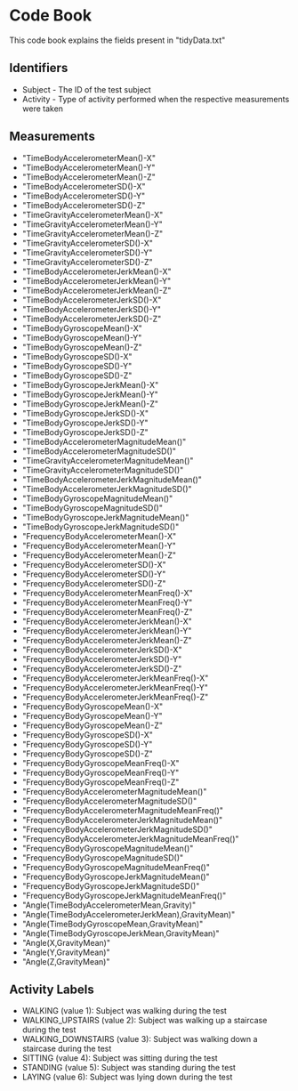 # Code Book
This code book explains the fields present in "tidyData.txt"

## Identifiers
* Subject - The ID of the test subject
* Activity - Type of activity performed when the respective measurements were taken

## Measurements
                                         
* "TimeBodyAccelerometerMean()-X"                    
* "TimeBodyAccelerometerMean()-Y"                    
* "TimeBodyAccelerometerMean()-Z"                    
* "TimeBodyAccelerometerSD()-X"                      
* "TimeBodyAccelerometerSD()-Y"                      
* "TimeBodyAccelerometerSD()-Z"                      
* "TimeGravityAccelerometerMean()-X"                 
* "TimeGravityAccelerometerMean()-Y"                 
* "TimeGravityAccelerometerMean()-Z"                 
* "TimeGravityAccelerometerSD()-X"                   
* "TimeGravityAccelerometerSD()-Y"                   
* "TimeGravityAccelerometerSD()-Z"                   
* "TimeBodyAccelerometerJerkMean()-X"                
* "TimeBodyAccelerometerJerkMean()-Y"                
* "TimeBodyAccelerometerJerkMean()-Z"                
* "TimeBodyAccelerometerJerkSD()-X"                  
* "TimeBodyAccelerometerJerkSD()-Y"                  
* "TimeBodyAccelerometerJerkSD()-Z"                  
* "TimeBodyGyroscopeMean()-X"                        
* "TimeBodyGyroscopeMean()-Y"                        
* "TimeBodyGyroscopeMean()-Z"                        
* "TimeBodyGyroscopeSD()-X"                          
* "TimeBodyGyroscopeSD()-Y"                          
* "TimeBodyGyroscopeSD()-Z"                          
* "TimeBodyGyroscopeJerkMean()-X"                    
* "TimeBodyGyroscopeJerkMean()-Y"                    
* "TimeBodyGyroscopeJerkMean()-Z"                    
* "TimeBodyGyroscopeJerkSD()-X"                      
* "TimeBodyGyroscopeJerkSD()-Y"                      
* "TimeBodyGyroscopeJerkSD()-Z"                      
* "TimeBodyAccelerometerMagnitudeMean()"             
* "TimeBodyAccelerometerMagnitudeSD()"               
* "TimeGravityAccelerometerMagnitudeMean()"          
* "TimeGravityAccelerometerMagnitudeSD()"            
* "TimeBodyAccelerometerJerkMagnitudeMean()"         
* "TimeBodyAccelerometerJerkMagnitudeSD()"           
* "TimeBodyGyroscopeMagnitudeMean()"                 
* "TimeBodyGyroscopeMagnitudeSD()"                   
* "TimeBodyGyroscopeJerkMagnitudeMean()"             
* "TimeBodyGyroscopeJerkMagnitudeSD()"               
* "FrequencyBodyAccelerometerMean()-X"               
* "FrequencyBodyAccelerometerMean()-Y"               
* "FrequencyBodyAccelerometerMean()-Z"               
* "FrequencyBodyAccelerometerSD()-X"                 
* "FrequencyBodyAccelerometerSD()-Y"                 
* "FrequencyBodyAccelerometerSD()-Z"                 
* "FrequencyBodyAccelerometerMeanFreq()-X"           
* "FrequencyBodyAccelerometerMeanFreq()-Y"           
* "FrequencyBodyAccelerometerMeanFreq()-Z"           
* "FrequencyBodyAccelerometerJerkMean()-X"           
* "FrequencyBodyAccelerometerJerkMean()-Y"           
* "FrequencyBodyAccelerometerJerkMean()-Z"           
* "FrequencyBodyAccelerometerJerkSD()-X"             
* "FrequencyBodyAccelerometerJerkSD()-Y"             
* "FrequencyBodyAccelerometerJerkSD()-Z"             
* "FrequencyBodyAccelerometerJerkMeanFreq()-X"       
* "FrequencyBodyAccelerometerJerkMeanFreq()-Y"       
* "FrequencyBodyAccelerometerJerkMeanFreq()-Z"       
* "FrequencyBodyGyroscopeMean()-X"                   
* "FrequencyBodyGyroscopeMean()-Y"                   
* "FrequencyBodyGyroscopeMean()-Z"                   
* "FrequencyBodyGyroscopeSD()-X"                     
* "FrequencyBodyGyroscopeSD()-Y"                     
* "FrequencyBodyGyroscopeSD()-Z"                     
* "FrequencyBodyGyroscopeMeanFreq()-X"               
* "FrequencyBodyGyroscopeMeanFreq()-Y"               
* "FrequencyBodyGyroscopeMeanFreq()-Z"               
* "FrequencyBodyAccelerometerMagnitudeMean()"        
* "FrequencyBodyAccelerometerMagnitudeSD()"          
* "FrequencyBodyAccelerometerMagnitudeMeanFreq()"    
* "FrequencyBodyAccelerometerJerkMagnitudeMean()"    
* "FrequencyBodyAccelerometerJerkMagnitudeSD()"      
* "FrequencyBodyAccelerometerJerkMagnitudeMeanFreq()"
* "FrequencyBodyGyroscopeMagnitudeMean()"            
* "FrequencyBodyGyroscopeMagnitudeSD()"              
* "FrequencyBodyGyroscopeMagnitudeMeanFreq()"        
* "FrequencyBodyGyroscopeJerkMagnitudeMean()"        
* "FrequencyBodyGyroscopeJerkMagnitudeSD()"          
* "FrequencyBodyGyroscopeJerkMagnitudeMeanFreq()"    
* "Angle(TimeBodyAccelerometerMean,Gravity)"         
* "Angle(TimeBodyAccelerometerJerkMean),GravityMean)"
* "Angle(TimeBodyGyroscopeMean,GravityMean)"         
* "Angle(TimeBodyGyroscopeJerkMean,GravityMean)"     
* "Angle(X,GravityMean)"                             
* "Angle(Y,GravityMean)"                             
* "Angle(Z,GravityMean)"     

## Activity Labels
* WALKING (value 1): Subject was walking during the test
* WALKING_UPSTAIRS (value 2): Subject was walking up a staircase during the test
* WALKING_DOWNSTAIRS (value 3): Subject was walking down a staircase during the test
* SITTING (value 4): Subject was sitting during the test
* STANDING (value 5): Subject was standing during the test
* LAYING (value 6): Subject was lying down during the test

